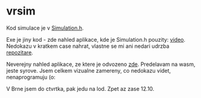 # vrsim

Kod simulace je v [Simulation.h](https://github.com/t2ls/vrsim/blob/main/T2lSimulation.h).

Exe je jiny kod - zde nahled aplikace, kde je Simulation.h pouzity: [video](https://drive.google.com/file/d/1hGmegX_FSMPJeBx7NUSCPaYt6OY8AEmq/view?usp=sharing).
Nedokazu v kratkem case nahrat, vlastne se mi ani nedari udrzba [repozitare](https://github.com/ta2la/hg/wiki/Library-hg_interact).

Neverejny nahled aplikace, ze ktere je odvozeno [zde](https://t2ls.com/t2lcad/wasmapp/CAD_QML_EDGE.html). Predelavam na wasm, jeste syrove. Jsem celkem vizualne zamereny, co nedokazu videt, nenaprogramuju (o:

V Brne jsem do ctvrtka, pak jedu na lod. Zpet az zase 12.10. 

